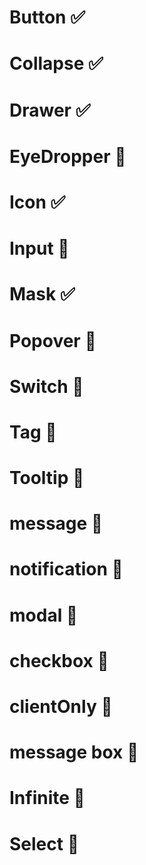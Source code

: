 # Button ✅
# Collapse ✅
# Drawer ✅
# EyeDropper 🍺
# Icon ✅
# Input 🍺
# Mask ✅
# Popover 🍺
# Switch 🍺
# Tag 🍺
# Tooltip 🍺
# message 🍺
# notification 🍺
# modal 🍺
# checkbox 🍺
# clientOnly 🚧
# message box  🚧
# Infinite 🚧
# Select 🚧
